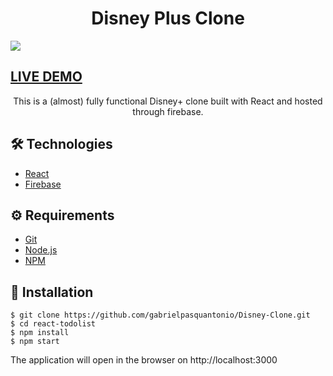 # <div align="center">Disney Plus Clone </div>

<a href="https://disney-plus-5b92e.web.app/"/>
<img src="./main.png" />    </a>

## <a href="https://disney-plus-5b92e.web.app/" target="_blank">LIVE DEMO</a>


<p align="center">This is a (almost) fully functional Disney+ clone built with React and hosted through firebase.</p>


                  

## 🛠️ Technologies

<ul>
  <li><a href="https://reactjs.org/">React</a></li>
  <li><a href="https://firebase.google.com/?hl=pt-br">Firebase</a></li>
</ul>

## ⚙️ Requirements

<ul>
  <li><a href="https://git-scm.com/">Git</a></li>
  <li><a href="https://nodejs.org/en/">Node.js</a></li>
  <li><a href="https://www.npmjs.com/">NPM</a></li>
</ul>

## 🚀 Installation

```
$ git clone https://github.com/gabrielpasquantonio/Disney-Clone.git
$ cd react-todolist
$ npm install
$ npm start
```

The application will open in the browser on http://localhost:3000


